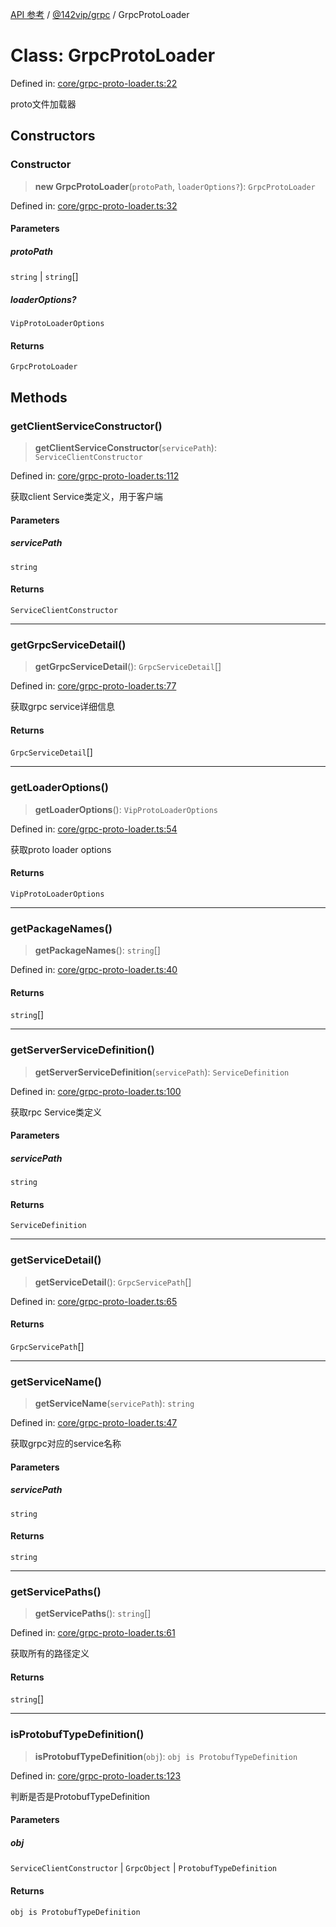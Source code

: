 [API 参考](../../../index.md) / [@142vip/grpc](../index.md) / GrpcProtoLoader

# Class: GrpcProtoLoader

Defined in: [core/grpc-proto-loader.ts:22](https://github.com/142vip/core-x/blob/15d5bc9ef4bece78c0e60bdf074a2d245f625100/packages/grpc/src/core/grpc-proto-loader.ts#L22)

proto文件加载器

## Constructors

### Constructor

> **new GrpcProtoLoader**(`protoPath`, `loaderOptions?`): `GrpcProtoLoader`

Defined in: [core/grpc-proto-loader.ts:32](https://github.com/142vip/core-x/blob/15d5bc9ef4bece78c0e60bdf074a2d245f625100/packages/grpc/src/core/grpc-proto-loader.ts#L32)

#### Parameters

##### protoPath

`string` | `string`[]

##### loaderOptions?

`VipProtoLoaderOptions`

#### Returns

`GrpcProtoLoader`

## Methods

### getClientServiceConstructor()

> **getClientServiceConstructor**(`servicePath`): `ServiceClientConstructor`

Defined in: [core/grpc-proto-loader.ts:112](https://github.com/142vip/core-x/blob/15d5bc9ef4bece78c0e60bdf074a2d245f625100/packages/grpc/src/core/grpc-proto-loader.ts#L112)

获取client Service类定义，用于客户端

#### Parameters

##### servicePath

`string`

#### Returns

`ServiceClientConstructor`

***

### getGrpcServiceDetail()

> **getGrpcServiceDetail**(): `GrpcServiceDetail`[]

Defined in: [core/grpc-proto-loader.ts:77](https://github.com/142vip/core-x/blob/15d5bc9ef4bece78c0e60bdf074a2d245f625100/packages/grpc/src/core/grpc-proto-loader.ts#L77)

获取grpc service详细信息

#### Returns

`GrpcServiceDetail`[]

***

### getLoaderOptions()

> **getLoaderOptions**(): `VipProtoLoaderOptions`

Defined in: [core/grpc-proto-loader.ts:54](https://github.com/142vip/core-x/blob/15d5bc9ef4bece78c0e60bdf074a2d245f625100/packages/grpc/src/core/grpc-proto-loader.ts#L54)

获取proto loader options

#### Returns

`VipProtoLoaderOptions`

***

### getPackageNames()

> **getPackageNames**(): `string`[]

Defined in: [core/grpc-proto-loader.ts:40](https://github.com/142vip/core-x/blob/15d5bc9ef4bece78c0e60bdf074a2d245f625100/packages/grpc/src/core/grpc-proto-loader.ts#L40)

#### Returns

`string`[]

***

### getServerServiceDefinition()

> **getServerServiceDefinition**(`servicePath`): `ServiceDefinition`

Defined in: [core/grpc-proto-loader.ts:100](https://github.com/142vip/core-x/blob/15d5bc9ef4bece78c0e60bdf074a2d245f625100/packages/grpc/src/core/grpc-proto-loader.ts#L100)

获取rpc Service类定义

#### Parameters

##### servicePath

`string`

#### Returns

`ServiceDefinition`

***

### getServiceDetail()

> **getServiceDetail**(): `GrpcServicePath`[]

Defined in: [core/grpc-proto-loader.ts:65](https://github.com/142vip/core-x/blob/15d5bc9ef4bece78c0e60bdf074a2d245f625100/packages/grpc/src/core/grpc-proto-loader.ts#L65)

#### Returns

`GrpcServicePath`[]

***

### getServiceName()

> **getServiceName**(`servicePath`): `string`

Defined in: [core/grpc-proto-loader.ts:47](https://github.com/142vip/core-x/blob/15d5bc9ef4bece78c0e60bdf074a2d245f625100/packages/grpc/src/core/grpc-proto-loader.ts#L47)

获取grpc对应的service名称

#### Parameters

##### servicePath

`string`

#### Returns

`string`

***

### getServicePaths()

> **getServicePaths**(): `string`[]

Defined in: [core/grpc-proto-loader.ts:61](https://github.com/142vip/core-x/blob/15d5bc9ef4bece78c0e60bdf074a2d245f625100/packages/grpc/src/core/grpc-proto-loader.ts#L61)

获取所有的路径定义

#### Returns

`string`[]

***

### isProtobufTypeDefinition()

> **isProtobufTypeDefinition**(`obj`): `obj is ProtobufTypeDefinition`

Defined in: [core/grpc-proto-loader.ts:123](https://github.com/142vip/core-x/blob/15d5bc9ef4bece78c0e60bdf074a2d245f625100/packages/grpc/src/core/grpc-proto-loader.ts#L123)

判断是否是ProtobufTypeDefinition

#### Parameters

##### obj

`ServiceClientConstructor` | `GrpcObject` | `ProtobufTypeDefinition`

#### Returns

`obj is ProtobufTypeDefinition`
